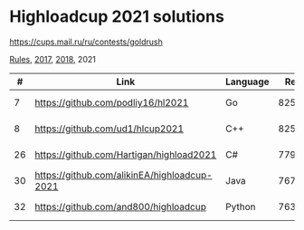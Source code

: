 # Highloadcup 2021 solutions

https://cups.mail.ru/ru/contests/goldrush

[Rules](https://cups.mail.ru/media/contests/gold_rush/%D0%9F%D1%80%D0%B0%D0%B2%D0%B8%D0%BB%D0%B0_%D0%BF%D1%80%D0%BE%D0%B2%D0%B5%D0%B4%D0%B5%D0%BD%D0%B8%D1%8F_Highload.pdf), [2017](https://github.com/proton/highloadcup17_solutions), [2018](https://github.com/proton/highloadcup18_solutions), 2021

|  #  | Link                                         | Language | Result   | Name                   |
| --- | -------------------------------------------- | -------- | -------- | ---------------------- |
|   7 | https://github.com/podliy16/hl2021           | Go       |  8259070 | Александр Подлесный    |
|   8 | https://github.com/ud1/hlcup2021             | C++      |  8251348 | Денис Уткин            |
|  26 | https://github.com/Hartigan/highload2021     | C#       |  7796409 | Анатолий Сафонов       |
|  30 | https://github.com/alikinEA/highloadcup-2021 | Java     |  7676265 | Евгений Аликин         |
|  32 | https://github.com/and800/highloadcup        | Python   |  7632343 | Andrii Maletskyi       |
